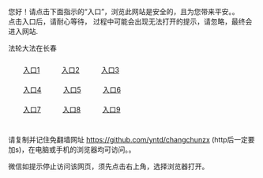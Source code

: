 您好！请点击下面指示的“入口”，浏览此网站是安全的，且为您带来平安。。 <br/>
点击入口后，请耐心等待， 过程中可能会出现无法打开的提示，请忽略，最终会进入网站. </br>

法轮大法在长春<br/>
<div style="padding:10px"><a style="margin:20px" target="_blank" href="https://d4uvx8ddq8vgz.cloudfront.net/2Qpsp?yeulfr" id="ccLink1" rel="nofollow">入口1</a> <a target="_blank" style="margin:20px" href="https://d3jfu4o9lz7urv.cloudfront.net/2Qpsp?uuabmqw" id="ccLink2" rel="nofollow">入口2</a> <a style="margin:20px" target="_blank" href="https://dlhh755f82nqo.cloudfront.net/2Qpsp?fkflpge" id="ccLink3" rel="nofollow">入口3</a></div>

<div style="padding:10px" ><a style="margin:20px" target="_blank" href="https://d4uvx8ddq8vgz.cloudfront.net/2Qpsp?yeulfr" id="ccLink4" rel="nofollow">入口4</a> <a style="margin:20px" href="https://d3jfu4o9lz7urv.cloudfront.net/2Qpsp?uuabmqw" target="_blank" id="ccLink5" rel="nofollow">入口5</a> <a style="margin:20px" href="https://dlhh755f82nqo.cloudfront.net/2Qpsp?fkflpge" target="_blank" id="ccLink6" rel="nofollow">入口6</a></div>

<div style="padding:10px"><a style="margin:20px" target="_blank" href="https://d4uvx8ddq8vgz.cloudfront.net/2Qpsp?yeulfr" id="ccLink7" rel="nofollow">入口7</a> <a style="margin:20px" href="https://d3jfu4o9lz7urv.cloudfront.net/2Qpsp?uuabmqw" target="_blank" id="ccLink8" rel="nofollow">入口8</a> <a style="margin:20px" target="_blank" href="https://dlhh755f82nqo.cloudfront.net/2Qpsp?fkflpge" id="ccLink9" rel="nofollow">入口9</a></div>

<br/>



请复制并记住免翻墙网址 https://github.com/yntd/changchunzx (http后一定要加s)，在电脑或手机的浏览器均可访问。。<br/>

微信如提示停止访问该网页，须先点击右上角，选择浏览器打开。
